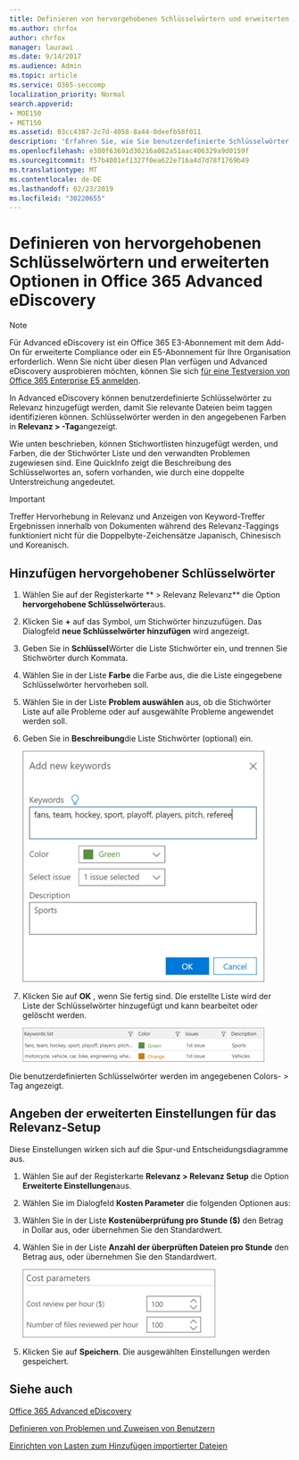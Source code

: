 ```yaml
---
title: Definieren von hervorgehobenen Schlüsselwörtern und erweiterten Optionen in Office 365 Advanced eDiscovery
ms.author: chrfox
author: chrfox
manager: laurawi
ms.date: 9/14/2017
ms.audience: Admin
ms.topic: article
ms.service: O365-seccomp
localization_priority: Normal
search.appverid:
- MOE150
- MET150
ms.assetid: 03cc4387-2c7d-4058-8a44-0deefb58f011
description: 'Erfahren Sie, wie Sie benutzerdefinierte Schlüsselwörter zu Relevanz hinzufügen, um relevante Dateien beim Tagging in Office 365 Advanced eDiscovery und zum Angeben von Kostenparametern zu identifizieren.  '
ms.openlocfilehash: e380f63691d30216a082a51aac406329a9d0159f
ms.sourcegitcommit: f57b4001ef1327f0ea622e716a4d7d78f1769b49
ms.translationtype: MT
ms.contentlocale: de-DE
ms.lasthandoff: 02/23/2019
ms.locfileid: "30220655"
---
```

# <a name="define-highlighted-keywords-and-advanced-options-in-office-365-advanced-ediscovery"></a>Definieren von hervorgehobenen Schlüsselwörtern und erweiterten Optionen in Office 365 Advanced eDiscovery

> [!NOTE]
> Für Advanced eDiscovery ist ein Office 365 E3-Abonnement mit dem Add-On für erweiterte Compliance oder ein E5-Abonnement für Ihre Organisation erforderlich. Wenn Sie nicht über diesen Plan verfügen und Advanced eDiscovery ausprobieren möchten, können Sie sich [für eine Testversion von Office 365 Enterprise E5 anmelden](https://go.microsoft.com/fwlink/p/?LinkID=698279). 
  
In Advanced eDiscovery können benutzerdefinierte Schlüsselwörter zu Relevanz hinzugefügt werden, damit Sie relevante Dateien beim taggen identifizieren können. Schlüsselwörter werden in den angegebenen Farben in **Relevanz \> -Tag**angezeigt. 
  
Wie unten beschrieben, können Stichwortlisten hinzugefügt werden, und Farben, die der Stichwörter Liste und den verwandten Problemen zugewiesen sind. Eine QuickInfo zeigt die Beschreibung des Schlüsselwortes an, sofern vorhanden, wie durch eine doppelte Unterstreichung angedeutet.
  
> [!IMPORTANT]
> Treffer Hervorhebung in Relevanz und Anzeigen von Keyword-Treffer Ergebnissen innerhalb von Dokumenten während des Relevanz-Taggings funktioniert nicht für die Doppelbyte-Zeichensätze Japanisch, Chinesisch und Koreanisch. 
  
## <a name="adding-highlighted-keywords"></a>Hinzufügen hervorgehobener Schlüsselwörter

1. Wählen Sie auf der Registerkarte ** \> Relevanz Relevanz** die Option **hervorgehobene Schlüsselwörter**aus.
    
2. Klicken Sie **+** auf das Symbol, um Stichwörter hinzuzufügen. Das Dialogfeld **neue Schlüsselwörter hinzufügen** wird angezeigt. 
    
3. Geben Sie in **Schlüssel**Wörter die Liste Stichwörter ein, und trennen Sie Stichwörter durch Kommata. 
    
4. Wählen Sie in der Liste **Farbe** die Farbe aus, die die Liste eingegebene Schlüsselwörter hervorheben soll. 
    
5. Wählen Sie in der Liste **Problem auswählen** aus, ob die Stichwörter Liste auf alle Probleme oder auf ausgewählte Probleme angewendet werden soll. 
    
6. Geben Sie in **Beschreibung**die Liste Stichwörter (optional) ein.
    
    ![Neue Schlüsselwörter hinzufügen](media/1683a71f-0875-48fc-b4ef-01f3b0e8e8e9.png)
  
7. Klicken Sie auf **OK** , wenn Sie fertig sind. Die erstellte Liste wird der Liste der Schlüsselwörter hinzugefügt und kann bearbeitet oder gelöscht werden. 
    
    ![Liste der Relevanzeinrichtungsschlüsselwörter](media/a05d5ec0-8bde-470d-97e2-456b169281d6.png)
  
Die benutzerdefinierten Schlüsselwörter werden im angegebenen Colors- \> Tag angezeigt. 
  
## <a name="specifying-relevance-setup-advanced-settings"></a>Angeben der erweiterten Einstellungen für das Relevanz-Setup

Diese Einstellungen wirken sich auf die Spur-und Entscheidungsdiagramme aus.
  
1. Wählen Sie auf der Registerkarte **Relevanz \> Relevanz Setup** die Option **Erweiterte Einstellungen**aus.
    
2. Wählen Sie im Dialogfeld **Kosten Parameter** die folgenden Optionen aus: 
    
1. Wählen Sie in der Liste **Kostenüberprüfung pro Stunde ($)** den Betrag in Dollar aus, oder übernehmen Sie den Standardwert. 
    
2. Wählen Sie in der Liste **Anzahl der überprüften Dateien pro Stunde** den Betrag aus, oder übernehmen Sie den Standardwert. 
    
    ![Kostenparameter für Relevanzeinrichtung](media/bab7b5b7-6297-4e7c-b0a6-ba5aa8b21787.png)
  
3. Klicken Sie auf **Speichern**. Die ausgewählten Einstellungen werden gespeichert.
    
## <a name="see-also"></a>Siehe auch

[Office 365 Advanced eDiscovery](office-365-advanced-ediscovery.md)
  
[Definieren von Problemen und Zuweisen von Benutzern](define-issues-and-assign-users.md)
  
[Einrichten von Lasten zum Hinzufügen importierter Dateien](set-up-loads-to-add-imported-files.md)

